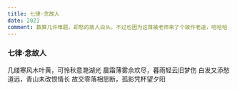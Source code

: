 ```yaml
---
title: 七律·念故人
date: 2021
comment: 数算几许难题，却愁的故人白头。不过也因为这首被老师来了个故作老道，哈哈哈
---
```

### 七律·念故人

几缕寒风木叶黄，可怜秋意滟湖光
晨霜薄雾余欢尽，暮雨轻云旧梦伤
白发又添愁道远，青山未改恨情长
故交零落相思断，孤影凭杯望夕阳
